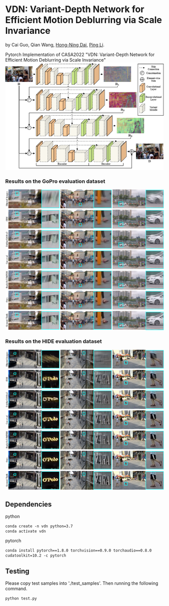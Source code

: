 # VDN: Variant-Depth Network for Efficient Motion Deblurring via Scale Invariance
by Cai Guo, Qian Wang, [Hong-Ning Dai](https://www.henrylab.net), [Ping Li](https://web.comp.polyu.edu.hk/pinli/).

Pytorch Implementation of CASA2022 "VDN: Variant-Depth Network for Efficient Motion Deblurring via Scale Invariance"
![Pipeline of VDN](./docs/VDN.png)

### Results on the GoPro evaluation dataset
![Pipeline of Results1](./docs/Results1.png)

### Results on the HIDE evaluation dataset
![Pipeline of Results2](./docs/Results2.png)

## Dependencies
python
```
conda create -n vdn python=3.7
conda activate vdn
```
pytorch
```
conda install pytorch==1.8.0 torchvision==0.9.0 torchaudio==0.8.0 cudatoolkit=10.2 -c pytorch
```

## Testing
Please copy test samples into './test_samples'. Then running the following command.
```
python test.py
```
